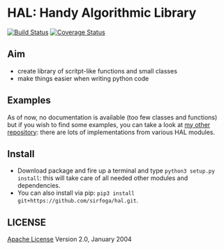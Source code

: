 # HAL: Handy Algorithmic Library
[![Build Status](https://travis-ci.org/sirfoga/hal.svg?branch=master)](https://travis-ci.org/sirfoga/hal) [![Coverage Status](https://coveralls.io/repos/github/sirfoga/hal/badge.svg?branch=master)](https://coveralls.io/github/sirfoga/hal?branch=master)

## Aim
* create library of scritpt-like functions and small classes
* make things easier when writing python code

## Examples
As of now, no documentation is available (too few classes and functions) but if you wish to find some examples, you can take a look at [my other repository](https://github.com/sirfoga): there are lots of implementations from various HAL modules.

## Install
* Download package and fire up a terminal and type `python3 setup.py install`: this will take care of all needed other modules and dependencies.
* You can also install via pip: `pip3 install git+https://github.com/sirfoga/hal.git`.

## LICENSE
[Apache License](http://www.apache.org/licenses/LICENSE-2.0) Version 2.0, January 2004
